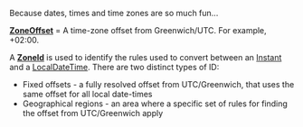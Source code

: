Because dates, times and time zones are so much fun...

[**ZoneOffset**](https://docs.oracle.com/javase/8/docs/api/java/time/ZoneOffset.html) = A time-zone offset from Greenwich/UTC. For example, +02:00.


A [**ZoneId**](https://docs.oracle.com/javase/8/docs/api/java/time/ZoneId.html) is used to identify the rules used to convert between an [Instant](https://docs.oracle.com/javase/8/docs/api/java/time/Instant.html) and a [LocalDateTime](https://docs.oracle.com/javase/8/docs/api/java/time/LocalDateTime.html). 
There are two distinct types of ID:

* Fixed offsets - a fully resolved offset from UTC/Greenwich, that uses the same offset for all local date-times
* Geographical regions - an area where a specific set of rules for finding the offset from UTC/Greenwich apply

